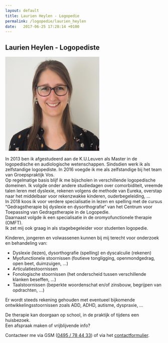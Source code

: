 ```yaml
---
layout: default
title: Laurien Heylen - Logopedie 
permalink: /logopedie/laurien_heylen
date:   2017-06-25 17:28:14 +0100
---
```


## Laurien Heylen - Logopediste

<!-- <picture class="portret">
	<source srcset="/img/Laurien_desktop_300x451.webp" media="(min-width: 769px)" type="image/webp">
	<source srcset="/img/Laurien_desktop_300x451.jpg" media="(min-width: 769px)">
	<source srcset="/img/Laurien_mobile_404x310.webp" type="image/webp">
	<img srcset="/img/Laurien_mobile_404x310.jpg" alt="Laurien Heylen">
</picture> -->

<img src="/assets/img/Laurien_SQ.jpg" class="circular--square">

In 2013 ben ik afgestudeerd aan de K.U.Leuven als Master in de logopedische en audiologische wetenschappen. Sindsdien werk ik als zelfstandige logopediste. In 2016 voegde ik me als zelfstandige bij het team van Groepspraktijk Vos.  
Op regelmatige basis blijf ik me bijscholen in verschillende logopedische domeinen. Ik volgde onder andere studiedagen over comorbiditeit, vreemde talen leren met dyslexie, rekenen volgens de methode van Eureka, overstap naar het middelbaar voor rekenzwakke kinderen, ouderbegeleiding, …   
In 2018 koos ik voor verdere specialisatie in lezen en spelling met de cursus “Gedragstherapie bij dyslexie en dysorthografie” van het Centrum voor Toepassing van Gedragstherapie in de Logopedie.  
Daarnaast volgde ik een specialisatie in de oromyofunctionele therapie (OMFT).  
Ik zet mij ook graag in als stagebegeleider voor studenten logopedie.  
 
Kinderen, jongeren en volwassenen kunnen bij mij terecht voor onderzoek en behandeling van:  

* Dyslexie (lezen), dysorthografie (spelling) en dyscalculie (rekenen)
* Myofunctionele stoornissen (foutieve tongligging, openmondgedrag, open beet, duimzuigen, …) 
* Articulatiestoornissen 
* Fonologische stoornissen  (het onderscheid tussen verschillende klanken beseffen, …) 
* Taalstoornissen (beperkte woordenschat en/of zinsbouw, begrijpen van opdrachten, …) 

Er wordt steeds rekening gehouden met eventueel bijkomende ontwikkelingsstoornissen zoals ADD, ADHD, autisme, dyspraxie, …  

De therapie kan doorgaan op school, in de praktijk of tijdens een huisbezoek.  
Een afspraak maken of vrijblijvende info? 

Contacteer me via GSM (<a href="tel:+32495784433" itemprop="telephone">0495 / 78 44 33</a>) of via het [contactformulier](/contact.html).  

